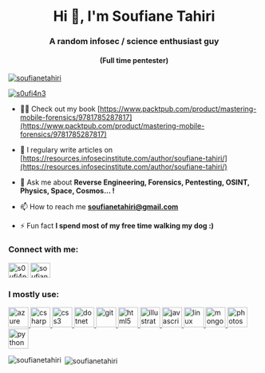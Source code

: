 <h1 align="center">Hi 👋, I'm Soufiane Tahiri</h1>
<h3 align="center">A random infosec / science enthusiast guy</h3>
<h4 align="center">(Full time pentester)</h4>

<p align="left"> <a href="https://github.com/ryo-ma/github-profile-trophy"><img src="https://github-profile-trophy.vercel.app/?username=soufianetahiri" alt="soufianetahiri" /></a> </p>

<p align="left"> <a href="https://twitter.com/s0ufi4n3" target="blank"><img src="https://img.shields.io/twitter/follow/s0ufi4n3?logo=twitter&style=for-the-badge" alt="s0ufi4n3" /></a> </p>

- 👨‍💻 Check out my book [https://www.packtpub.com/product/mastering-mobile-forensics/9781785287817](https://www.packtpub.com/product/mastering-mobile-forensics/9781785287817)

- 📝 I regulary write articles on [https://resources.infosecinstitute.com/author/soufiane-tahiri/](https://resources.infosecinstitute.com/author/soufiane-tahiri/)

- 💬 Ask me about **Reverse Engineering, Forensics, Pentesting, OSINT, Physics, Space, Cosmos... !**

- 📫 How to reach me **soufianetahiri@gmail.com**

- ⚡ Fun fact **I spend most of my free time walking my dog :)**

<h3 align="left">Connect with me:</h3>
<p align="left">
<a href="https://twitter.com/s0ufi4n3" target="blank"><img align="center" src="https://cdn.jsdelivr.net/npm/simple-icons@3.0.1/icons/twitter.svg" alt="s0ufi4n3" height="30" width="40" /></a>
<a href="https://linkedin.com/in/soufianetahiri" target="blank"><img align="center" src="https://cdn.jsdelivr.net/npm/simple-icons@3.0.1/icons/linkedin.svg" alt="soufianetahiri" height="30" width="40" /></a>
</p>

<h3 align="left">I mostly use:</h3>
<p align="left"> <a href="https://azure.microsoft.com/en-in/" target="_blank"> <img src="https://www.vectorlogo.zone/logos/microsoft_azure/microsoft_azure-icon.svg" alt="azure" width="40" height="40"/> </a> <a href="https://www.w3schools.com/cs/" target="_blank"> <img src="https://devicons.github.io/devicon/devicon.git/icons/csharp/csharp-original.svg" alt="csharp" width="40" height="40"/> </a> <a href="https://www.w3schools.com/css/" target="_blank"> <img src="https://devicons.github.io/devicon/devicon.git/icons/css3/css3-original-wordmark.svg" alt="css3" width="40" height="40"/> </a> <a href="https://dotnet.microsoft.com/" target="_blank"> <img src="https://devicons.github.io/devicon/devicon.git/icons/dot-net/dot-net-original-wordmark.svg" alt="dotnet" width="40" height="40"/> </a> <a href="https://git-scm.com/" target="_blank"> <img src="https://www.vectorlogo.zone/logos/git-scm/git-scm-icon.svg" alt="git" width="40" height="40"/> </a> <a href="https://www.w3.org/html/" target="_blank"> <img src="https://devicons.github.io/devicon/devicon.git/icons/html5/html5-original-wordmark.svg" alt="html5" width="40" height="40"/> </a> <a href="https://www.adobe.com/in/products/illustrator.html" target="_blank"> <img src="https://www.vectorlogo.zone/logos/adobe_illustrator/adobe_illustrator-icon.svg" alt="illustrator" width="40" height="40"/> </a> <a href="https://developer.mozilla.org/en-US/docs/Web/JavaScript" target="_blank"> <img src="https://devicons.github.io/devicon/devicon.git/icons/javascript/javascript-original.svg" alt="javascript" width="40" height="40"/> </a> <a href="https://www.linux.org/" target="_blank"> <img src="https://devicons.github.io/devicon/devicon.git/icons/linux/linux-original.svg" alt="linux" width="40" height="40"/> </a> <a href="https://www.mongodb.com/" target="_blank"> <img src="https://devicons.github.io/devicon/devicon.git/icons/mongodb/mongodb-original-wordmark.svg" alt="mongodb" width="40" height="40"/> </a> <a href="https://www.photoshop.com/en" target="_blank"> <img src="https://devicons.github.io/devicon/devicon.git/icons/photoshop/photoshop-plain.svg" alt="photoshop" width="40" height="40"/> </a> <a href="https://www.python.org" target="_blank"> <img src="https://devicons.github.io/devicon/devicon.git/icons/python/python-original.svg" alt="python" width="40" height="40"/> </a> </p>

<p><img align="left" src="https://github-readme-stats.vercel.app/api/top-langs?username=soufianetahiri&show_icons=true&hide_border=true&locale=en&layout=compact" alt="soufianetahiri" /></p>

<p>&nbsp;<img align="center" src="https://github-readme-stats.vercel.app/api?username=soufianetahiri&show_icons=true&hide_border=true&locale=en" alt="soufianetahiri" /></p>
